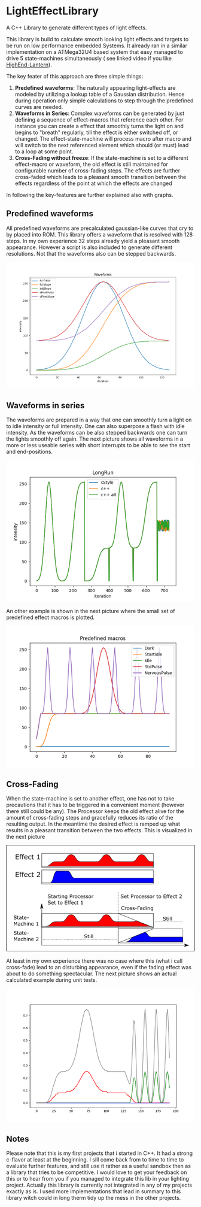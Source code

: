 # LightEffectLibrary
A C++ Library to generate different types of light effects.

This library is build to calculate smooth looking light effects and targets to be run on low 
performance embedded Systems. It already ran in a similar implementation on a ATMega32U4 based 
system that easy managed to drive 5 state-machines simultaneously ( see linked video if you like [HighEnd-Lantern](https://www.youtube.com/watch?v=-BYmZQg5hgk)).

The key feater of this approach are three simple things: 
1. **Predefined waveforms**: The naturally appearing light-effects are modeled by utilizing a lookup 
    table of a Gaussian distribution. Hence during operation only simple calculations to step 
    through the predefined curves are needed. 
2. **Waveforms in Series**: Complex waveforms can be generated by just defining a sequence of 
    effect-macros that reference each other. For instance you can create a effect that smoothly 
    turns the light on and begins to "breath" regularly, till the effect is either switched off, or 
    changed. The effect-state-machine will process macro after macro and will switch to the next 
    referenced element which should (or must) lead to a loop at some point.
3. **Cross-Fading without freeze**: If the state-machine is set to a different effect-macro or 
    waveform, the old effect is still maintained for configurable number of cross-fading steps. 
    The effects are further cross-faded which leads to a pleasant smooth transition between the 
    effects regardless of the point at which the effects are changed

In following the key-features are further explained also with graphs.

## Predefined waveforms
All predefined waveforms are precalculated gaussian-like curves that cry to by placed into ROM. 
This library offers a waveform that is resolved with 128 steps. In my own experience 32 steps 
already yield a pleasant smooth appearance. However a script is also included to generate different 
resolutions. Not that the waveforms also can be stepped backwards. 

![Prepared Waveforms that can be used for macros](./Doc/WaveformBasis.png)

## Waveforms in series
The waveforms are prepared in a way that one can smoothly turn a light on to idle intensity or full 
intensity. One can also superpose a flash with idle intensity. As the waveforms can be also stepped 
backwards one can turn the lights smoothly off again.
The next picture shows all waveforms in a more or less useable series with short interrupts to 
be able to see the start and end-positions.

![Series of waveforms](./Doc/ConcatenatedEffectMacros.png)

An other example is shown in the next picture where the small set of predefined effect macros is 
plotted.

![Predefined Macros](./Doc/PredefinedMacros.png)

## Cross-Fading
When the state-machine is set to another effect, one has not to take precautions that it has to be 
triggered in a convenient moment (however there still could be any). The Processor keeps the old 
effect alive for the amount of cross-fading steps and gracefully reduces its ratio of the resulting
output. In the meantime the desired effect is ramped up what results in a pleasant transition 
between the two effects. This is visualized in the next picture

![Predefined Macros](./Doc/SwitchVisualization.png)

At least in my own experience there was no case where this (what i call cross-fade)
lead to an disturbing appearance, even if the fading effect was about to do something spectacular.
The next picture shows an actual calculated example during unit tests.

![Predefined Macros](./Doc/SwitchingExample.png)

## Notes
Please note that this is my first projects that i started in C++. It had a strong c-flavor at least 
at the beginning. I sill come back from to time to time to evaluate further features, and still use
it rather as a useful sandbox then as a library that tries to be competitive.
I would love to get your feedback on this or to hear from you if you managed to integrate this lib
in your lighting project.
Actually this library is currently not integrated in any of my projects exactly as is. I used more 
implementations that lead in summary to this library witch could in long therm tidy up the mess in 
the other projects.

